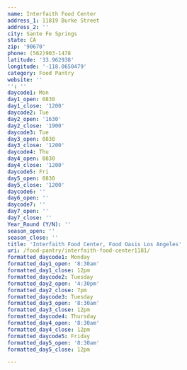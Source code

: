 ```yaml
---
name: Interfaith Food Center
address_1: 11819 Burke Street
address_2: ''
city: Sante Fe Springs
state: CA
zip: '90670'
phone: (562)903-1478
latitude: '33.962938'
longitude: '-118.0650479'
category: Food Pantry
website: ''
'': ''
daycode1: Mon
day1_open: 0830
day1_close: '1200'
daycode2: Tue
day2_open: '1630'
day2_close: '1900'
daycode3: Tue
day3_open: 0830
day3_close: '1200'
daycode4: Thu
day4_open: 0830
day4_close: '1200'
daycode5: Fri
day5_open: 0830
day5_close: '1200'
daycode6: ''
day6_open: ''
daycode7: ''
day7_open: ''
day7_close: ''
Year_Round (Y/N): ''
season_open: ''
season_close: ''
title: 'Interfaith Food Center, Food Oasis Los Angeles'
uri: /food-pantry/interfaith-food-center1181/
formatted_daycode1: Monday
formatted_day1_open: '8:30am'
formatted_day1_close: 12pm
formatted_daycode2: Tuesday
formatted_day2_open: '4:30pm'
formatted_day2_close: 7pm
formatted_daycode3: Tuesday
formatted_day3_open: '8:30am'
formatted_day3_close: 12pm
formatted_daycode4: Thursday
formatted_day4_open: '8:30am'
formatted_day4_close: 12pm
formatted_daycode5: Friday
formatted_day5_open: '8:30am'
formatted_day5_close: 12pm

---
```

